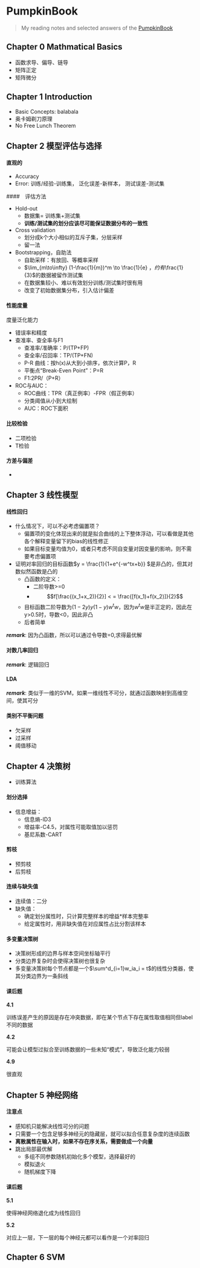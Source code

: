 # PumpkinBook

> My reading notes and selected answers of the [PumpkinBook](<http://cs.nju.edu.cn/zhouzh/zhouzh.files/publication/MLbook2016.htm>)



## Chapter 0 Mathmatical Basics

- 函数求导、偏导、链导
- 矩阵正定
- 矩阵微分



## Chapter 1 Introduction

- Basic Concepts: balabala
- 奥卡姆剃刀原理
- No Free Lunch Theorem



## Chapter 2 模型评估与选择



#### 直观的

- Accuracy
- Error: 训练/经验-训练集， 泛化误差-新样本， 测试误差-测试集



####　评估方法

- Hold-out
  - 数据集= 训练集+测试集
  - **训练/测试集的划分应该尽可能保证数据分布的一致性**
- Cross validation
  - 划分成k个大小相似的互斥子集，分层采样
  - 留一法
- Bootstrapping，自助法
  - 自助采样：有放回、等概率采样
  - $\lim_{m\to\infty} (1-\frac{1}{m})^m \to \frac{1}{e} $，约有$\frac{1}{3}$的数据被留作测试集
  - 在数据集较小、难以有效划分训练/测试集时很有用
  - 改变了初始数据集分布，引入估计偏差



#### 性能度量

度量泛化能力

- 错误率和精度
- 查准率、查全率与F1
  - 查准率/准确率：P/(TP+FP)
  - 查全率/召回率：TP/(TP+FN)
  - P-R 曲线：按h(x)从大到小排序，依次计算P，R
  - 平衡点“Break-Even Point”：P=R
  - F1:2PR/（P+R）
- ROC与AUC：
  - ROC曲线：TPR（真正例率）-FPR（假正例率）
  - 分类阈值从小到大绘制
  - AUC：ROC下面积



#### 比较检验

- 二项检验
- T检验



#### 方差与偏差

- 



## Chapter 3 线性模型

#### 线性回归

- 什么情况下，可以不必考虑偏置项？
  - 偏置项的变化体现出来的就是拟合曲线的上下整体浮动，可以看做是其他各个解释变量留下的bias的线性修正
  - 如果目标变量均值为0，或者只考虑不同自变量对因变量的影响，则不需要考虑偏置项
- 证明对率回归的目标函数$y = \frac{1}{1+e^{-w^tx+b}} $是非凸的，但其对数似然函数是凸的
  - 凸函数的定义：
    - 二阶导数>=0
    - $$f[\frac{(x_1+x_2)}{2}] < = \frac{[f(x_1)+f(x_2)]}{2}$$   
  - 目标函数二阶导数为$(1-2y)y(1-y)w^tw$，因为$w^tw$是半正定的，因此在y>0.5时，导数<0，因此非凸
  - 后者简单

***remark***: 因为凸函数，所以可以通过令导数=0,求得最优解

#### 对数几率回归

***remark***: 逻辑回归

#### LDA

***remark***: 类似于一维的SVM，如果一维线性不可分，就通过函数映射到高维空间，使其可分

#### 类别不平衡问题

- 欠采样
- 过采样
- 阈值移动



## Chapter 4 决策树

- 训练算法

#### 划分选择

- 信息增益：
  - 信息熵-ID3
  - 增益率-C4.5，对属性可能取值加以惩罚
  - 基尼系数-CART

#### 剪枝

- 预剪枝
- 后剪枝

#### 连续与缺失值

- 连续值：二分
- 缺失值：
  - 确定划分属性时，只计算完整样本的增益*样本完整率
  - 给定属性时，用非缺失值在对应属性占比分割该样本

#### 多变量决策树

- 决策树形成的边界与样本空间坐标轴平行
- 分类边界复杂时会使得决策树也很复杂
- 多变量决策树每个节点都是一个$\sum^d_{i=1}w_ia_i = t$的线性分类器，使其分类边界为一条斜线

#### 课后题

**4.1**

训练误差产生的原因是存在冲突数据，即在某个节点下存在属性取值相同但label不同的数据

**4.2**

可能会让模型过拟合至训练数据的一些未知“模式”，导致泛化能力较弱

**4.9**

很直观

### 

## Chapter 5 神经网络

#### 注意点

- 感知机只能解决线性可分的问题
- 只需要一个包含足够多神经元的隐藏层，就可以拟合任意复杂度的连续函数
- **离散属性在输入时，如果不存在序关系，需要做成一个向量**
- 跳出局部最优解
  - 多组不同参数随机初始化多个模型，选择最好的
  - 模拟退火
  - 随机梯度下降

#### 课后题

**5.1**

使得神经网络退化成为线性回归

**5.2**

对应上一层，下一层的每个神经元都可以看作是一个对率回归





## Chapter 6 SVM



